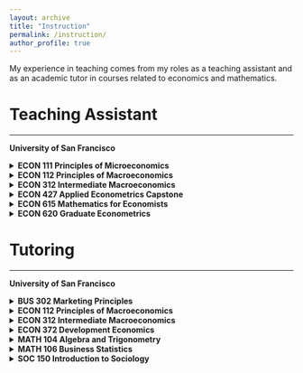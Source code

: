 ```yaml
---
layout: archive
title: "Instruction"
permalink: /instruction/
author_profile: true
---
```


My experience in teaching comes from my roles as a teaching assistant and as an academic tutor in courses related to economics and mathematics.



Teaching Assistant
========

- - - - - - 

**University of San Francisco**

<details>
  <summary> <strong> ECON 111 Principles of Microeconomics</strong> </summary>
   <ul>
     <li> Level: Undergraduate Course </li>
     <li> Instructor: <a href="https://normanlo4319.github.io/Norman_Lo_Web/" target="_blank"> Norman Lo </a></li>
     <li><a href="https://catalog.usfca.edu/preview_course_nopop.php?catoid=22&coid=186538" target="_blank">Course Link</a></li>
   </ul>
</details>  

<details>
  <summary> <strong> ECON 112 Principles of Macroeconomics</strong> </summary>
   <ul>
     <li> Level: Undergraduate Course </li>
     <li> Instructor: <a href="https://www.usfca.edu/faculty/todd-fitch" target="_blank"> Todd Fitch </a></li>
     <li><a href="https://catalog.usfca.edu/preview_course_nopop.php?catoid=22&coid=186539" target="_blank">Course Link</a></li>
   </ul>
</details>  
  
<details>
  <summary> <strong> ECON 312 Intermediate Macroeconomics</strong> </summary>
   <ul>
     <li> Level: Undergraduate Course </li>
     <li> Instructor: <a href="https://www.usfca.edu/faculty/todd-fitch" target="_blank"> Todd Fitch </a></li>
     <li><a href="https://catalog.usfca.edu/preview_course_nopop.php?catoid=22&coid=186549" target="_blank">Course Link</a></li>
   </ul>
</details>  

<details>
  <summary> <strong> ECON 427 Applied Econometrics Capstone</strong> </summary>
   <ul>
     <li> Level: Undergraduate Course </li>
     <li> Instructor: <a href="https://scholar.google.com/citations?user=c97cvAwAAAAJ&hl=en" target="_blank"> Michael Jonas </a></li>
     <li><a href="https://catalog.usfca.edu/preview_course_nopop.php?catoid=22&coid=189556" target="_blank">Course Link</a></li>
   </ul>
</details>  

<details>
  <summary> <strong> ECON 615 Mathematics for Economists</strong> </summary>
   <ul>
     <li> Level: Masters Course </li>
     <li> Instructor: <a href="https://www.alessandracassar.net/" target="_blank"> Alessandra Cassar </a></li>
     <li><a href="https://catalog.usfca.edu/preview_program.php?catoid=22&poid=13244&returnto=3107" target="_blank">Course Link</a></li>
   </ul>
</details>  

<details>
  <summary> <strong> ECON 620 Graduate Econometrics</strong> </summary>
   <ul>
     <li> Level: Masters Course </li>
     <li> Instructor: <a href="https://sites.google.com/site/jesseanttilahughes/" target="_blank"> Jesse Antilla-Hughes </a></li>
     <li><a href="https://catalog.usfca.edu/preview_program.php?catoid=22&poid=13244&returnto=3107" target="_blank">Course Link</a></li>
   </ul>
</details>  


Tutoring
========

- - - - - - 

**University of San Francisco**


<details>
  <summary> <strong> BUS 302 Marketing Principles </strong> </summary>
   <ul>
     <li> Level: Undergraduate Course </li>
     <li><a href="https://catalog.usfca.edu/preview_course_nopop.php?catoid=35&coid=530317" target="_blank">Course Link</a></li>
   </ul>
</details>  

<details>
  <summary> <strong> ECON 112 Principles of Macroeconomics </strong> </summary>
   <ul>
     <li> Level: Undergraduate Course </li>
     <li><a href="https://catalog.usfca.edu/preview_course_nopop.php?catoid=22&coid=186539" target="_blank">Course Link</a></li>
   </ul>
</details> 

<details>
  <summary> <strong> ECON 312 Intermediate Macroeconomics </strong> </summary>
   <ul>
     <li> Level: Undergraduate Course </li>
     <li><a href="https://catalog.usfca.edu/preview_course_nopop.php?catoid=22&coid=186549" target="_blank">Course Link</a></li>
   </ul>
</details> 

<details>
  <summary> <strong> ECON 372 Development Economics </strong> </summary>
   <ul>
     <li> Level: Undergraduate Course </li>
     <li><a href="https://catalog.usfca.edu/preview_course_nopop.php?catoid=22&coid=186554" target="_blank">Course Link</a></li>
   </ul>
</details> 

<details>
  <summary> <strong> MATH 104 Algebra and Trigonometry </strong> </summary>
   <ul>
     <li> Level: Undergraduate Course </li>
     <li><a href="https://catalog.usfca.edu/preview_course_nopop.php?catoid=35&coid=531753" target="_blank">Course Link</a></li>
   </ul>
</details> 

<details>
  <summary> <strong> MATH 106 Business Statistics </strong> </summary>
   <ul>
     <li> Level: Undergraduate Course </li>
     <li><a href="https://catalog.usfca.edu/preview_program.php?catoid=22&poid=34872&returnto=3104" target="_blank">Course Link</a></li>
   </ul>
</details> 


<details>
  <summary> <strong> SOC 150 Introduction to Sociology </strong> </summary>
   <ul>
     <li> Level: Undergraduate Course </li>
     <li><a href="https://catalog.usfca.edu/preview_course_nopop.php?catoid=22&coid=188652" target="_blank">Course Link</a></li>
   </ul>
</details> 


